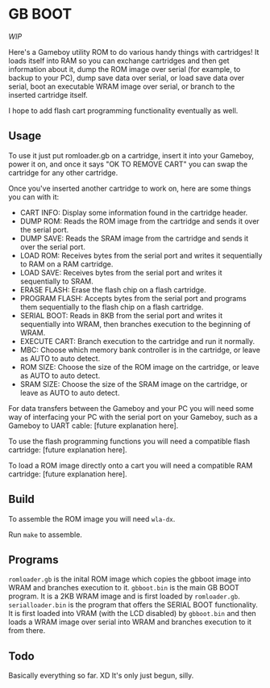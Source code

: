 # GB BOOT

_WIP_

Here's a Gameboy utility ROM to do various handy things with cartridges!  It loads itself into RAM so you can exchange cartridges and then get information about it, dump the ROM image over serial (for example, to backup to your PC), dump save data over serial, or load save data over serial, boot an executable WRAM image over serial, or branch to the inserted cartridge itself.

I hope to add flash cart programming functionality eventually as well.

## Usage

To use it just put romloader.gb on a cartridge, insert it into your Gameboy, power it on, and once it says "OK TO REMOVE CART" you can swap the cartridge for any other cartridge.

Once you've inserted another cartridge to work on, here are some things you can with it:

 * CART INFO: Display some information found in the cartridge header.
 * DUMP ROM: Reads the ROM image from the cartridge and sends it over the serial port.
 * DUMP SAVE: Reads the SRAM image from the cartridge and sends it over the serial port.
 * LOAD ROM: Receives bytes from the serial port and writes it sequentially to RAM on a RAM cartridge.
 * LOAD SAVE: Receives bytes from the serial port and writes it sequentially to SRAM.
 * ERASE FLASH: Erase the flash chip on a flash cartridge.
 * PROGRAM FLASH: Accepts bytes from the serial port and programs them sequentially to the flash chip on a flash cartridge.
 * SERIAL BOOT: Reads in 8KB from the serial port and writes it sequentially into WRAM, then branches execution to the beginning of WRAM.
 * EXECUTE CART: Branch execution to the cartridge and run it normally.
 * MBC: Choose which memory bank controller is in the cartridge, or leave as AUTO to auto detect.
 * ROM SIZE: Choose the size of the ROM image on the cartridge, or leave as AUTO to auto detect.
 * SRAM SIZE: Choose the size of the SRAM image on the cartridge, or leave as AUTO to auto detect.

For data transfers between the Gameboy and your PC you will need some way of interfacing your PC with the serial port on your Gameboy, such as a Gameboy to UART cable: [future explanation here].

To use the flash programming functions you will need a compatible flash cartridge: [future explanation here].

To load a ROM image directly onto a cart you will need a compatible RAM cartridge: [future explanation here].

## Build

To assemble the ROM image you will need `wla-dx`.

Run `make` to assemble.

## Programs

`romloader.gb` is the inital ROM image which copies the gbboot image into WRAM and branches execution to it.
`gbboot.bin` is the main GB BOOT program. It is a 2KB WRAM image and is first loaded by `romloader.gb`.
`serialloader.bin` is the program that offers the SERIAL BOOT functionality. It is first loaded into VRAM (with the LCD disabled) by `gbboot.bin` and then loads a WRAM image over serial into WRAM and branches execution to it from there.

## Todo

Basically everything so far. XD It's only just begun, silly.
